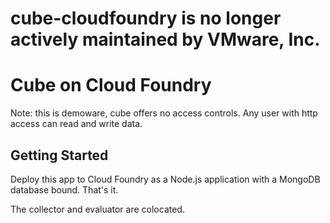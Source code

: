 # cube-cloudfoundry is no longer actively maintained by VMware, Inc.

Cube on Cloud Foundry
=====================

Note: this is demoware, cube offers no access controls.  Any user with http access can read and write data.


Getting Started
---------------

Deploy this app to Cloud Foundry as a Node.js application with a MongoDB database bound.  That's it.

The collector and evaluator are colocated.
